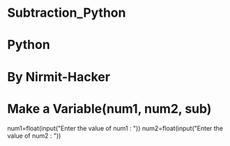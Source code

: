 # Subtraction_Python
# Python
# By Nirmit-Hacker

# Make a Variable(num1, num2, sub)
num1=float(input("Enter the value of num1 : "))
num2=float(input("Enter the value of num2 : "))

#
